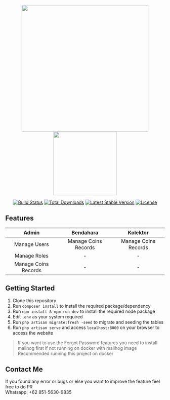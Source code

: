<p align="center">
  <img src="https://raw.githubusercontent.com/laravel/art/master/logo-lockup/5%20SVG/2%20CMYK/1%20Full%20Color/laravel-logolockup-cmyk-red.svg" width="400" />
  <img src="https://play-lh.googleusercontent.com/719F-ruWVGMy4Bz5thkqSc9NN-7eH0v_aNoH59f_eSmrHO4tPsxHoBjap33hg6rb-w=w220-rw" width="200" />
</p>

<p align="center">
<a href="https://travis-ci.org/laravel/framework"><img src="https://travis-ci.org/laravel/framework.svg" alt="Build Status"></a>
<a href="https://packagist.org/packages/laravel/framework"><img src="https://img.shields.io/packagist/dt/laravel/framework" alt="Total Downloads"></a>
<a href="https://packagist.org/packages/laravel/framework"><img src="https://img.shields.io/packagist/v/laravel/framework" alt="Latest Stable Version"></a>
<a href="https://packagist.org/packages/laravel/framework"><img src="https://img.shields.io/packagist/l/laravel/framework" alt="License"></a>
</p>

## Features
| Admin                | Bendahara            | Kolektor             |
|:--------------------:|:--------------------:|:--------------------:|
| Manage Users         | Manage Coins Records | Manage Coins Records |
| Manage Roles         | -                    | -                    |
| Manage Coins Records | -                    | -                    |

## Getting Started
1. Clone this repository
2. Run ```composer install``` to install the required package/dependency
3. Run ```npm install & npm run dev``` to install the required node package
4. Edit `.env` as your system required
5. Run ```php artisan migrate:fresh -seed``` to migrate and seeding the tables
6. Run ```php artisan serve``` and access ```localhost:8000``` on your browser to access the website

> If you want to use the Forgot Password features you need to install mailhog first if not running on docker with mailhog image
> Recommended running this project on docker

## Contact Me
If you found any error or bugs or else you want to improve the feature feel free to do PR <br>
Whatsapp: +62 851-5630-9835
